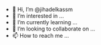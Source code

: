 - 👋 Hi, I’m @jihadelkassm
- 👀 I’m interested in ...
- 🌱 I’m currently learning ...
- 💞️ I’m looking to collaborate on ...
- 📫 How to reach me ...

<!---
jihadelkassm/jihadelkassm is a ✨ special ✨ repository because its `README.md` (this file) appears on your GitHub profile.
You can click the Preview link to take a look at your changes.
--->

